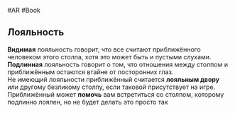 #AR  #Book 

## Лояльность  
**Видимая** лояльность говорит, что все  считают приближённого человеком этого  столпа, хотя это может быть и пустыми  слухами.  
**Подлинная** лояльность говорит  о том, что отношения между столпом  и приближённым остаются втайне  от посторонних глаз.  
Не имеющий лояльности приближённый  считается **лояльным двору** или  другому безликому столпу, если таковой  присутствует на игре.  
Приближённый может **помочь** вам  встретиться со столпом, которому подлинно  лоялен, но не будет делать это просто так